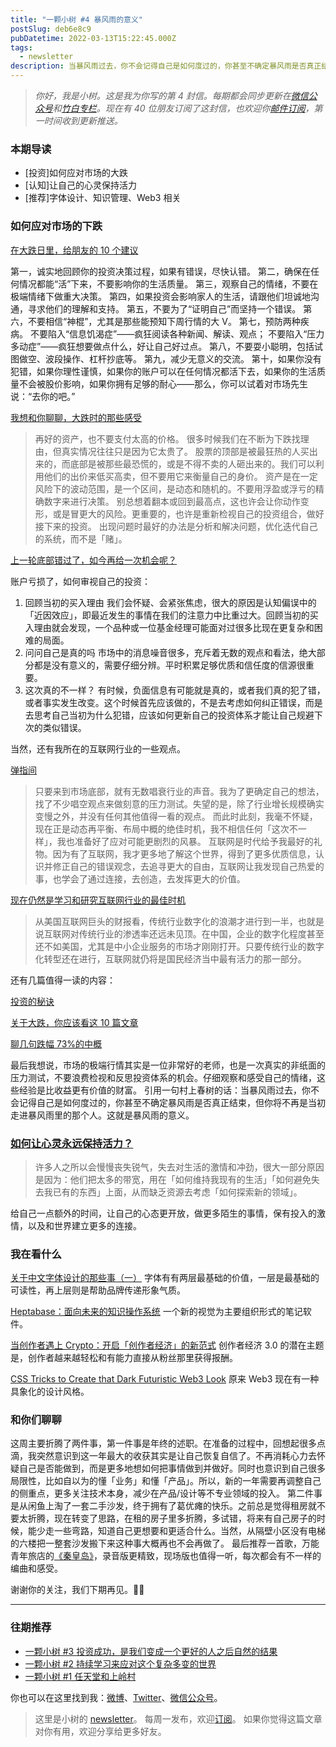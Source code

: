 ```yaml
---
title: "一颗小树 #4 暴风雨的意义"
postSlug: deb6e8c9
pubDatetime: 2022-03-13T15:22:45.000Z
tags:
  - newsletter
description: 当暴风雨过去，你不会记得自己是如何度过的，你甚至不确定暴风雨是否真正结束，但你将不再是当初走进暴风雨里的那个人。这就是暴风雨的意义。
---
```


> _你好，我是小树。这是我为你写的第 4 封信。每期都会同步更新在[微信公众号](https://weixin.sogou.com/weixin?query=a_warm_tree)和[竹白专栏](https://xiaoshu.zhubai.love)。现在有 40 位朋友订阅了这封信，也欢迎你[邮件订阅](https://xiaoshu.zhubai.love)，第一时间收到更新推送。_

### 本期导读

- [投资]如何应对市场的大跌
- [认知]让自己的心灵保持活力
- [推荐]字体设计、知识管理、Web3 相关

### 如何应对市场的下跌

[在大跌日里，给朋友的 10 个建议](https://mp.weixin.qq.com/s/EEXwK28NaCET5wvbkmU4MQ)

第一，诚实地回顾你的投资决策过程，如果有错误，尽快认错。
第二，确保在任何情况都能“活”下来，不要影响你的生活质量。
第三，观察自己的情绪，不要在极端情绪下做重大决策。
第四，如果投资会影响家人的生活，请跟他们坦诚地沟通，寻求他们的理解和支持。
第五，不要为了“证明自己”而坚持一个错误。
第六，不要相信“神棍”，尤其是那些能预知下周行情的大 V。
第七，预防两种疾病。
不要陷入“信息饥渴症”——疯狂阅读各种新闻、解读、观点；
不要陷入“压力多动症”——疯狂想要做点什么，好让自己好过点。
第八，不要耍小聪明，包括试图做空、波段操作、杠杆抄底等。
第九，减少无意义的交流。
第十，如果你没有犯错，如果你理性谨慎，如果你的账户可以在任何情况都活下去，如果你的生活质量不会被股价影响，如果你拥有足够的耐心——那么，你可以试着对市场先生说：“去你的吧。”

[我想和你聊聊，大跌时的那些感受](https://mp.weixin.qq.com/s/nakqvaduAO5QOsP8vDBu8g)

> 再好的资产，也不要支付太高的价格。
> 很多时候我们在不断为下跌找理由，但真实情况往往只是因为它太贵了。
> 股票的顶部是被最狂热的人买出来的，而底部是被那些最恐慌的，或是不得不卖的人砸出来的。我们可以利用他们的出价来低买高卖，但不要用它来衡量自己的身价。
> 资产是在一定风险下的波动范围，是一个区间，是动态和随机的。不要用浮盈或浮亏的精确数字来进行决策。
> 别总想着翻本或回到最高点，这也许会让你动作变形，或是冒更大的风险。更重要的，也许是重新检视自己的投资组合，做好接下来的投资。
> 出现问题时最好的办法是分析和解决问题，优化迭代自己的系统，而不是「赌」。

[上一轮底部错过了，如今再给一次机会呢？](https://mp.weixin.qq.com/s/PbK-qRtsGyoGOW9UvM4U8g)

账户亏损了，如何审视自己的投资：

1. 回顾当初的买入理由
   我们会怀疑、会紧张焦虑，很大的原因是认知偏误中的「近因效应」，即最近发生的事情在我们的注意力中比重过大。回顾当初的买入理由就会发现，一个品种或一位基金经理可能面对过很多比现在更复杂和困难的局面。
2. 问问自己是真的吗
   市场中的消息噪音很多，充斥着无数的观点和看法，绝大部分都是没有意义的，需要仔细分辨。平时积累足够优质和信任度的信源很重要。
3. 这次真的不一样？
   有时候，负面信息有可能就是真的，或者我们真的犯了错，或者事实发生改变。这个时候首先应该做的，不是去考虑如何纠正错误，而是去思考自己当初为什么犯错，应该如何更新自己的投资体系才能让自己规避下次的类似错误。

当然，还有我所在的互联网行业的一些观点。

[弹指间](https://mp.weixin.qq.com/s/yQBVfHcTpDuHgYMyF1NU2A)

> 只要来到市场底部，就有无数唱衰行业的声音。我为了更确定自己的想法，找了不少唱空观点来做刻意的压力测试。失望的是，除了行业增长规模确实变慢之外，并没有任何其他值得一看的观点。
> 而此时此刻，我毫不怀疑，现在正是动态再平衡、布局中概的绝佳时机，我不相信任何「这次不一样」，我也准备好了应对可能更剧烈的风暴。
> 互联网是时代给予我最好的礼物。因为有了互联网，我才更多地了解这个世界，得到了更多优质信息，认识并修正自己的错误观念，去追寻更大的自由，互联网让我发现自己热爱的事，也学会了通过连接，去创造，去发挥更大的价值。

[现在仍然是学习和研究互联网行业的最佳时机](https://mp.weixin.qq.com/s/snvq9xCRaLgqAHTXs9Z_4w)

> 从美国互联网巨头的财报看，传统行业数字化的浪潮才进行到一半，也就是说互联网对传统行业的渗透率还远未见顶。在中国，企业的数字化程度甚至还不如美国，尤其是中小企业服务的市场才刚刚打开。只要传统行业的数字化转型还在进行，互联网就仍将是国民经济当中最有活力的那一部分。

还有几篇值得一读的内容：

[投资的秘诀](https://mp.weixin.qq.com/s/cm0niQVPxeZKXGdO4Kkpnw)

[关于大跌，你应该看这 10 篇文章](https://mp.weixin.qq.com/s/wnVWU3CPnlNoQXirXxpSng)

[聊几句跌幅 73%的中概](https://mp.weixin.qq.com/s/qdL362T_GT3XY-WFPgbPWQ)

最后我想说，市场的极端行情其实是一位非常好的老师，也是一次真实的非纸面的压力测试，不要浪费检视和反思投资体系的机会。仔细观察和感受自己的情绪，这些经验是比收益更有价值的财富。
引用一句村上春树的话：当暴风雨过去，你不会记得自己是如何度过的，你甚至不确定暴风雨是否真正结束，但你将不再是当初走进暴风雨里的那个人。这就是暴风雨的意义。

### [如何让心灵永远保持活力？](https://mp.weixin.qq.com/s/2VjVVwkha6gcPehmGUcTwg)

> 许多人之所以会慢慢丧失锐气，失去对生活的激情和冲劲，很大一部分原因是因为：他们把太多的带宽，用在「如何维持我现有的生活」「如何避免失去我已有的东西」上面，从而缺乏资源去考虑「如何探索新的领域」。

给自己一点额外的时间，让自己的心态更开放，做更多陌生的事情，保有投入的激情，以及和世界建立更多的连接。​​​

### 我在看什么

[关于中文字体设计的那些事（一）](https://www.yuque.com/suwenyuansuki/gz4y9q/aqph9s)
字体有有两层最基础的价值，一层是最基础的可读性，再上层则是帮助品牌传递形象气质。

[Heptabase：面向未来的知识操作系统](https://sspai.com/post/71842)
一个新的视觉为主要组织形式的笔记软件。

[当创作者遇上 Crypto：开启「创作者经济」的新范式](https://mp.weixin.qq.com/s/3m0V6pTb6JaKxia-1_LrdQ)
创作者经济 3.0 的潜在主题是，创作者越来越轻松和有能力直接从粉丝那里获得报酬。

[CSS Tricks to Create that Dark Futuristic Web3 Look](https://trishalim.hashnode.dev/css-tricks-to-create-that-dark-futuristic-web3-look)
原来 Web3 现在有一种具象化的设计风格。

### 和你们聊聊

这周主要折腾了两件事，第一件事是年终的述职。在准备的过程中，回想起很多点滴，我突然意识到这一年最大的收获其实是让自己恢复自信了。不再消耗心力去怀疑自己是否能做到，而是更多地想如何把事情做到并做好。同时也意识到自己很多局限性，比如自以为的懂「业务」和懂「产品」。所以，新的一年需要再调整自己的侧重点，更多关注技术本身，减少在产品/设计等不专业领域的投入。
第二件事是从闲鱼上淘了一套二手沙发，终于拥有了葛优瘫的快乐。之前总是觉得租房就不要太折腾，现在转变了思路，在租的房子里多折腾，多试错，将来有自己房子的时候，能少走一些弯路，知道自己更想要和更适合什么。当然，从隔壁小区没有电梯的六楼把一整套沙发搬下来这种事大概再也不会再做了。
最后推荐一首歌，万能青年旅店的[《秦皇岛》](https://music.163.com/song?id=386835)，录音版更精致，现场版也值得一听，每次都会有不一样的编曲和感受。

谢谢你的关注，我们下期再见。👋🏻

---

### 往期推荐

- [一颗小树 #3 投资成功，是我们变成一个更好的人之后自然的结果](https://xiaoshu.zhubai.love/posts/2112432863390703616)
- [一颗小树 #2 持续学习来应对这个复杂多变的世界](https://xiaoshu.zhubai.love/posts/2109899246785503232)
- [一颗小树 #1 任天堂和上岭村](https://xiaoshu.zhubai.love/posts/2107172142524608512)

你也可以在这里找到我：[微博](https://weibo.com/u/5361470927)、[Twitter](https://twitter.com/yeshu_in_future)、[微信公众号](https://weixin.sogou.com/weixin?query=a_warm_tree)。

> 这里是小树的 [newsletter](https://xiaoshu.zhubai.love)。 每周一发布，欢迎[订阅](https://xiaoshu.zhubai.love)。
> 如果你觉得这篇文章对你有用，欢迎分享给更多好友。
